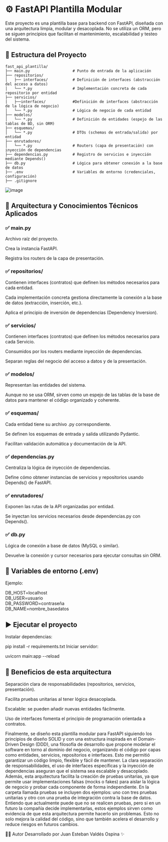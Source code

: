 # ⚙️ FastAPI Plantilla Modular
Este proyecto es una plantilla base para backend con FastAPI, diseñada con una arquitectura limpia, modular y desacoplada. No se utiliza un ORM, pero se siguen principios que facilitan el mantenimiento, escalabilidad y testeo del sistema.

## 📁 Estructura del Proyecto
```
fast_api_plantilla/
├── main.py                   # Punto de entrada de la aplicación
├── repositorios/
│   ├── interfaces/           # Definición de interfaces (abstracción del acceso a datos)
│   └── *.py                  # Implementación concreta de cada repositorio por entidad
├── servicios/
|   ├──interfaces/            #Definición de interfaces (abstracción de la lógica de negocio)
│   └── *.py                  # Lógica de negocio de cada entidad
├── modelos/
│   └── *.py                  # Definición de entidades (espejo de las tablas de BD, sin ORM)
├── esquemas/
│   └── *.py                  # DTOs (schemas de entrada/salida) por entidad
├── enrutadores/
│   └── *.py                  # Routers (capa de presentación) con inyección de dependencias
├── dependencias.py           # Registro de servicios e inyección mediante Depends()
├── db.py                     # Lógica para obtener conexión a la base de datos
├── .env                      # Variables de entorno (credenciales, configuración)
├── .gitignore
```

![image](https://github.com/user-attachments/assets/70703ec4-bf78-4328-b0f0-68e03fc607a1)


## 🧠 Arquitectura y Conocimientos Técnicos Aplicados
### ✅ main.py
Archivo raíz del proyecto.

Crea la instancia FastAPI.

Registra los routers de la capa de presentación.

### ✅ repositorios/
Contienen interfaces (contratos) que definen los métodos necesarios para cada entidad.

Cada implementación concreta gestiona directamente la conexión a la base de datos (extracción, inserción, etc.).

Aplica el principio de inversión de dependencias (Dependency Inversion).

### ✅ servicios/
Contienen interfaces (contratos) que definen los métodos necesarios para cada Servicio.

Consumidos por los routers mediante inyección de dependencias.

Separan reglas del negocio del acceso a datos y de la presentación.

### ✅ modelos/
Representan las entidades del sistema.

Aunque no se usa ORM, sirven como un espejo de las tablas de la base de datos para mantener el código organizado y coherente.

### ✅ esquemas/
Cada entidad tiene su archivo .py correspondiente.

Se definen los esquemas de entrada y salida utilizando Pydantic.

Facilitan validación automática y documentación de la API.

### ✅ dependencias.py
Centraliza la lógica de inyección de dependencias.

Define cómo obtener instancias de servicios y repositorios usando Depends() de FastAPI.

### ✅ enrutadores/
Exponen las rutas de la API organizadas por entidad.

Se inyectan los servicios necesarios desde dependencias.py con Depends().

### ✅ db.py
Lógica de conexión a base de datos (MySQL o similar).

Devuelve la conexión y cursor necesarios para ejecutar consultas sin ORM.

## 🔐 Variables de entorno (.env)
Ejemplo:

DB_HOST=localhost  
DB_USER=usuario  
DB_PASSWORD=contraseña  
DB_NAME=nombre_basedatos

## ▶️ Ejecutar el proyecto
Instalar dependencias:

pip install -r requirements.txt
Iniciar servidor:


uvicorn main:app --reload

## 🎯 Beneficios de esta arquitectura
Separación clara de responsabilidades (repositorios, servicios, presentación).

Facilita pruebas unitarias al tener lógica desacoplada.

Escalable: se pueden añadir nuevas entidades fácilmente.

Uso de interfaces fomenta el principio de programación orientada a contratos.

Finalmente, se diseño esta plantilla modular para FastAPI siguiendo los principios de diseño SOLID y con una estructura inspirada en el Domain-Driven Design (DDD), una filosofía de desarrollo que propone modelar el software en torno al dominio del negocio, organizando el código por capas como entidades, servicios, repositorios e interfaces. Esto me permitió garantizar un código limpio, flexible y fácil de mantener. La clara separación de responsabilidades, el uso de interfaces específicas y la inyección de dependencias aseguran que el sistema sea escalable y desacoplado. Además, esta arquitectura facilita la creación de pruebas unitarias, ya que permite usar implementaciones falsas (mocks o fakes) para aislar la lógica de negocio y probar cada componente de forma independiente. En la carpeta llamada pruebas se incluyen dos ejemplos: uno con tres pruebas unitarias y otro con una prueba de integración contra la base de datos. Entiendo que actualmente puede que no se realicen pruebas, pero si en un futuro la compañía decide implementarlas, estos ejemplos sirven como evidencia de que esta arquitectura permite hacerlo sin problemas. Esto no solo mejora la calidad del código, sino que también acelera el desarrollo y reduce riesgos en futuros cambios.

🧑‍💻 Autor
Desarrollado por Juan Esteban Valdés Ospina ✨
